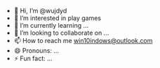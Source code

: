 - 👋 Hi, I’m @wujdyd
- 👀 I’m interested in play games
- 🌱 I’m currently learning ... 
- 💞️ I’m looking to collaborate on ...
- 📫 How to reach me win10indows@outlook.com
- 😄 Pronouns: ...
- ⚡ Fun fact: ...

<!---
wujdyd/wujdyd is a ✨ special ✨ repository because its `README.md` (this file) appears on your GitHub profile.
You can click the Preview link to take a look at your changes.
--->
